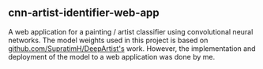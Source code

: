 ## cnn-artist-identifier-web-app
A web application for a painting / artist classifier using convolutional neural networks. The model weights used in this project is based on [github.com/SupratimH/DeepArtist's](https://github.com/SupratimH/applying-ml-use-cases/tree/master/DeepArtist-Identify-Artist-From-Art) work. However, the implementation and deployment of the model to a web application was done by me. 
